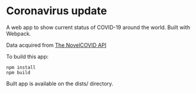 # Coronavirus update
A web app to show current status of COVID-19 around the world. Built with Webpack.

Data acquired from [The NovelCOVID API](https://disease.sh/)

To build this app:

```
npm install
npm build
```
Built app is available on the dists/ directory.
